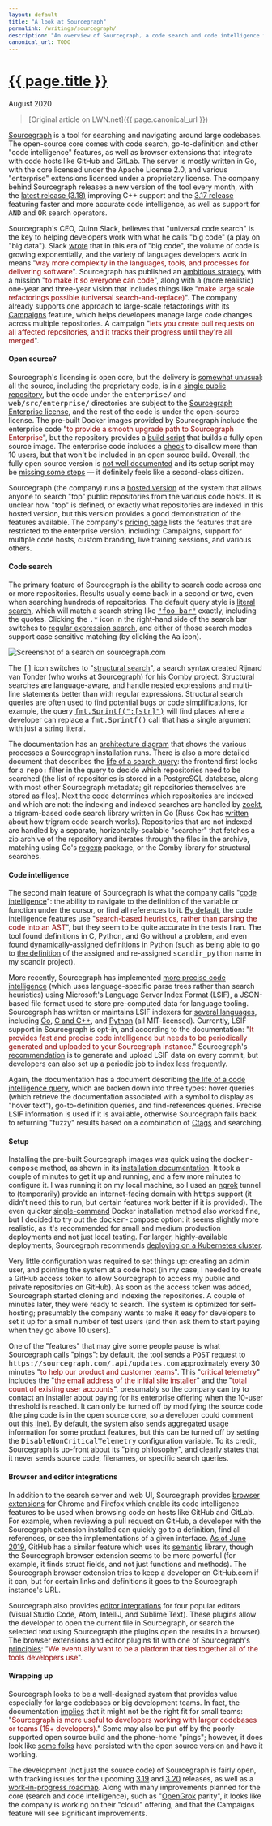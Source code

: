```yaml
---
layout: default
title: "A look at Sourcegraph"
permalink: /writings/sourcegraph/
description: "An overview of Sourcegraph, a code search and code intelligence tool."
canonical_url: TODO
---
```

<h1><a href="{{ page.permalink }}">{{ page.title }}</a></h1>
<p class="subtitle">August 2020</p>

> [Original article on LWN.net]({{ page.canonical_url }})

<style>
DIV.BigQuote {
    font-style: normal;
    font-weight: normal;
    color: darkred;
    background-color: white;
    margin-left: 1cm;
    margin-right: 1cm;
}
pre {
    font-size: 90%;
    word-spacing: 0;
}
span {
    color: darkred;
}
</style>


<p><a href="https://about.sourcegraph.com/">Sourcegraph</a> is a tool for searching and navigating around large codebases. The open-source core comes with code search, go-to-definition and other "code intelligence" features, as well as browser extensions that integrate with code hosts like GitHub and GitLab. The server is mostly written in Go, with the core licensed under the Apache License 2.0, and various "enterprise" extensions licensed under a proprietary license. The company behind Sourcegraph releases a new version of the tool every month, with the <a href="https://about.sourcegraph.com/blog/sourcegraph-3.18">latest release (3.18)</a> improving C++ support and the <a href="https://about.sourcegraph.com/blog/sourcegraph-3.17">3.17 release</a> featuring faster and more accurate code intelligence, as well as support for <tt>AND</tt> and <tt>OR</tt> search operators.</p>

<p>Sourcegraph's CEO, Quinn Slack, believes that "universal code search" is the key to helping developers work with what he calls "big code" (a play on "big data"). Slack <a href="https://thenewstack.io/universal-code-search-a-new-search-tech-for-the-era-of-big-code/">wrote</a> that in this era of "big code", the volume of code is growing exponentially, and the variety of languages developers work in means "<span>way more complexity in the languages, tools, and processes for delivering software</span>". Sourcegraph has published an <a href="https://about.sourcegraph.com/company/strategy">ambitious strategy</a> with a mission "<span>to make it so everyone can code</span>", along with a (more realistic) one-year and three-year vision that includes things like "<span>make large scale refactorings possible (universal search-and-replace)</span>". The company already supports one approach to large-scale refactorings with its <a href="https://docs.sourcegraph.com/user/campaigns">Campaigns</a> feature, which helps developers manage large code changes across multiple repositories. A campaign "<span>lets you create pull requests on all affected repositories, and it tracks their progress until they're all merged</span>".</p>


<h4>Open source?</h4>

<p>Sourcegraph's licensing is open core, but the delivery is <a href="https://about.sourcegraph.com/community/faq">somewhat unusual</a>: all the source, including the proprietary code, is in a <a href="https://github.com/sourcegraph/sourcegraph">single public repository</a>, but the code under the <tt>enterprise/</tt> and <tt>web/src/enterprise/</tt> directories are subject to the <a href="https://github.com/sourcegraph/sourcegraph/blob/main/LICENSE.enterprise">Sourcegraph Enterprise license</a>, and the rest of the code is under the open-source license. The pre-built Docker images provided by Sourcegraph include the enterprise code "<span>to provide a smooth upgrade path to Sourcegraph Enterprise</span>", but the repository provides a <a href="https://github.com/sourcegraph/sourcegraph/blob/main/dev/dev-sourcegraph-server.sh">build script</a> that builds a fully open source image. The enterprise code includes a <a href="https://github.com/sourcegraph/sourcegraph/blob/6b597b69f268daac181f88e2b3cd22241f4eb06a/enterprise/cmd/frontend/internal/licensing/enforcement.go#L36">check</a> to disallow more than 10 users, but that won't be included in an open source build. Overall, the fully open source version is <a href="https://github.com/sourcegraph/sourcegraph/issues/6790">not well documented</a> and its setup script may be <a href="https://github.com/sourcegraph/sourcegraph/issues/6789">missing some steps</a> &mdash; it definitely feels like a second-class citizen.</p>

<p>Sourcegraph (the company) runs a <a href="https://sourcegraph.com/search">hosted version</a> of the system that allows anyone to search "top" public repositories from the various code hosts. It is unclear how "top" is defined, or exactly what repositories are indexed in this hosted version, but this version provides a good demonstration of the features available. The company's <a href="https://about.sourcegraph.com/pricing/">pricing page</a> lists the features that are restricted to the enterprise version, including: Campaigns, support for multiple code hosts, custom branding, live training sessions, and various others.</p>


<h4>Code search</h4>

<p>The primary feature of Sourcegraph is the ability to search code across one or more repositories. Results usually come back in a second or two, even when searching hundreds of repositories. The default query style is <a href="https://docs.sourcegraph.com/user/search/queries#literal-search-default">literal search</a>, which will match a search string like <tt><a href="https://sourcegraph.com/search?q=%22foo+bar%22&patternType=literal">"foo bar"</a></tt> exactly, including the quotes. Clicking the <tt>.*</tt> icon in the right-hand side of the search bar switches to <a href="https://docs.sourcegraph.com/user/search/queries#regular-expression-search">regular expression search</a>, and either of those search modes support case sensitive matching (by clicking the <tt>Aa</tt> icon).</p>

<img src="/images/sourcegraph-search.png" alt="Screenshot of a search on sourcegraph.com" title="A search on sourcegraph.com">

<p>The <tt>[]</tt> icon switches to "<a href="https://docs.sourcegraph.com/user/search/structural">structural search</a>", a search syntax created Rijnard van Tonder (who works at Sourcegraph) for his <a href="https://comby.dev/">Comby</a> project. Structural searches are language-aware, and handle nested expressions and multi-line statements better than with regular expressions. Structural search queries are often used to find potential bugs or code simplifications, for example, the query <tt><a href="https://sourcegraph.com/search?q=fmt.Sprintf%28%22:%5Bstr%5D%22%29&patternType=structural">fmt.Sprintf(":[str]")</a></tt> will find places where a developer can replace a <tt>fmt.Sprintf()</tt> call that has a single argument with just a string literal.</p>

<p>The documentation has an <a href="https://docs.sourcegraph.com/dev/architecture">architecture diagram</a> that shows the various processes a Sourcegraph installation runs. There is also a more detailed document that describes the <a href="https://docs.sourcegraph.com/dev/architecture/life-of-a-search-query">life of a search query</a>: the frontend first looks for a <tt>repo:</tt> filter in the query to decide which repositories need to be searched (the list of repositories is stored in a PostgreSQL database, along with most other Sourcegraph metadata; git repositories themselves are stored as files). Next the code determines which repositories are indexed and which are not: the indexing and indexed searches are handled by <a href="https://github.com/google/zoekt">zoekt</a>, a trigram-based code search library written in Go (Russ Cox has <a href="https://swtch.com/~rsc/regexp/regexp4.html">written</a> about how trigram code search works). Repositories that are not indexed are handled by a separate, horizontally-scalable "searcher" that fetches a zip archive of the repository and iterates through the files in the archive, matching using Go's <a href="https://golang.org/pkg/regexp/">regexp</a> package, or the Comby library for structural searches.</p>


<h4>Code intelligence</h4>

<p>The second main feature of Sourcegraph is what the company calls "<a href="https://docs.sourcegraph.com/user/code_intelligence">code intelligence</a>": the ability to navigate to the definition of the variable or function under the cursor, or find all references to it. <a href="https://docs.sourcegraph.com/user/code_intelligence/basic_code_intelligence">By default</a>, the code intelligence features use "<span>search-based heuristics, rather than parsing the code into an AST</span>", but they seem to be quite accurate in the tests I ran. The tool found definitions in C, Python, and Go without a problem, and even found dynamically-assigned definitions in Python (such as being able to go to <a href="https://sourcegraph.com/github.com/benhoyt/scandir/-/blob/benchmark.py#L162">the definition</a> of the assigned and re-assigned <tt>scandir_python</tt> name in my scandir project).</p>

<p>More recently, Sourcegraph has implemented <a href="https://docs.sourcegraph.com/user/code_intelligence/lsif">more precise code intelligence</a> (which uses language-specific parse trees rather than search heuristics) using Microsoft's Language Server Index Format (LSIF), a JSON-based file format used to store pre-computed data for language tooling. Sourcegraph has written or maintains LSIF indexers for <a href="https://lsif.dev/#implementations-server">several languages</a>, including <a href="https://github.com/sourcegraph/lsif-go">Go</a>, <a href="https://github.com/sourcegraph/lsif-cpp">C and C++</a>, and <a href="https://github.com/sourcegraph/lsif-py">Python</a> (all MIT-licensed). Currently, LSIF support in Sourcegraph is opt-in, and according to the documentation: "<span>It provides fast and precise code intelligence but needs to be periodically generated and uploaded to your Sourcegraph instance.</span>" Sourcegraph's <a href="https://docs.sourcegraph.com/user/code_intelligence/adding_lsif_to_workflows#recommended-upload-frequency">recommendation</a> is to generate and upload LSIF data on every commit, but developers can also set up a periodic job to index less frequently.</p>

<p>Again, the documentation has a document describing <a href="https://docs.sourcegraph.com/dev/architecture/life-of-a-code-intelligence-query">the life of a code intelligence query</a>, which are broken down into three types: hover queries (which retrieve the documentation associated with a symbol to display as "hover text"), go-to-definition queries, and find-references queries. Precise LSIF information is used if it is available, otherwise Sourcegraph falls back to returning "fuzzy" results based on a combination of <a href="https://en.wikipedia.org/wiki/Ctags">Ctags</a> and searching.</p>


<h4>Setup</h4>

<p>Installing the pre-built Sourcegraph images was quick using the <tt>docker-compose</tt> method, as shown in its <a href="https://docs.sourcegraph.com/admin/install/docker-compose">installation documentation</a>. It took a couple of minutes to get it up and running, and a few more minutes to configure it. I was running it on my local machine, so I used an <a href="https://ngrok.com/">ngrok</a> tunnel to (temporarily) provide an internet-facing domain with <tt>https</tt> support (it didn't need this to run, but certain features work better if it is provided). The even quicker <a href="https://docs.sourcegraph.com/admin/install/docker">single-command</a> Docker installation method also worked fine, but I decided to try out the <tt>docker-compose</tt> option: it seems slightly more realistic, as it's recommended for small and medium production deployments and not just local testing. For larger, highly-available deployments, Sourcegraph recommends <a href="https://docs.sourcegraph.com/admin/install/kubernetes">deploying on a Kubernetes cluster</a>.</p>

<p>Very little configuration was required to set things up: creating an admin user, and pointing the system at a code host (in my case, I needed to create a GitHub access token to allow Sourcegraph to access my public and private repositories on GitHub). As soon as the access token was added, Sourcegraph started cloning and indexing the repositories. A couple of minutes later, they were ready to search. The system is optimized for self-hosting; presumably the company wants to make it easy for developers to set it up for a small number of test users (and then ask them to start paying when they go above 10 users).</p>

<p>One of the "features" that may give some people pause is what Sourcegraph calls "<a href="https://docs.sourcegraph.com/admin/pings">pings</a>": by default, the tool sends a <tt>POST</tt> request to <tt>https://sourcegraph.com/.api/updates.com</tt> approximately every 30 minutes "<span>to help our product and customer teams</span>". This "<span>critical telemetry</span>" includes the "<span>the email address of the initial site installer</span>" and the "<span>total count of existing user accounts</span>", presumably so the company can try to contact an installer about paying for its enterprise offering when the 10-user threshold is reached. It can only be turned off by modifying the source code (the ping code is in the open source core, so a developer could comment out <a href="https://github.com/sourcegraph/sourcegraph/blob/c4160cf9cd5a0ae610050a1667568d60004e8cc9/cmd/frontend/internal/cli/serve_cmd.go#L199">this line</a>). By default, the system also sends aggregated usage information for some product features, but this can be turned off by setting the <tt>DisableNonCriticalTelemetry</tt> configuration variable. To its credit, Sourcegraph is up-front about its "<a href="https://about.sourcegraph.com/handbook/engineering/adding_ping_data">ping philosophy</a>", and clearly states that it never sends source code, filenames, or specific search queries.</p>


<h4>Browser and editor integrations</h4>

<p>In addition to the search server and web UI, Sourcegraph provides <a href="https://docs.sourcegraph.com/integration/browser_extension">browser extensions</a> for Chrome and Firefox which enable its code intelligence features to be used when browsing code on hosts like GitHub and GitLab. For example, when reviewing a pull request on GitHub, a developer with the Sourcegraph extension installed can quickly go to a definition, find all references, or see the implementations of a given interface. <a href="https://github.blog/changelog/2019-06-11-jump-to-definition-in-public-repositories/">As of June 2019</a>, GitHub has a similar feature which uses its <a href="https://github.com/github/semantic">semantic</a> library, though the Sourcegraph browser extension seems to be more powerful (for example, it finds struct fields, and not just functions and methods). The Sourcegraph browser extension tries to keep a developer on GitHub.com if it can, but for certain links and definitions it goes to the Sourcegraph instance's URL.</p>

<p>Sourcegraph also provides <a href="https://docs.sourcegraph.com/integration/editor">editor integrations</a> for four popular editors (Visual Studio Code, Atom, IntelliJ, and Sublime Text). These plugins allow the developer to open the current file in Sourcegraph, or search the selected text using Sourcegraph (the plugins open the results in a browser). The browser extensions and editor plugins fit with one of Sourcegraph's <a href="https://about.sourcegraph.com/company/strategy#principles">principles</a>: "<span>We eventually want to be a platform that ties together all of the tools developers use</span>".</p>


<h4>Wrapping up</h4>

<p>Sourcegraph looks to be a well-designed system that provides value especially for large codebases or big development teams. In fact, the documentation <a href="https://docs.sourcegraph.com/user#who-should-use-sourcegraph">implies</a> that it might not be the right fit for small teams: "<span>Sourcegraph is more useful to developers working with larger codebases or teams (15+ developers).</span>" Some may also be put off by the poorly-supported open source build and the phone-home "pings"; however, it does look like <a href="https://github.com/sourcegraph/sourcegraph/issues/6783#issuecomment-577595944">some folks</a> have persisted with the open source version and have it working.</p>

<p>The development (not just the source code) of Sourcegraph is fairly open, with tracking issues for the upcoming <a href="https://github.com/sourcegraph/sourcegraph/issues/11954">3.19</a> and <a href="https://github.com/sourcegraph/sourcegraph/issues/12836">3.20</a> releases, as well as a <a href="https://github.com/sourcegraph/about/pull/1164/files">work-in-progress roadmap</a>. Along with many improvements planned for the core (search and code intelligence), such as "<a href="https://oracle.github.io/opengrok/">OpenGrok</a> parity", it looks like the company is working on their "cloud" offering, and that the Campaigns feature will see significant improvements.</p>
